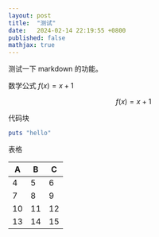 ```yaml
---
layout: post
title:  "测试"
date:   2024-02-14 22:19:55 +0800
published: false
mathjax: true
---
```


测试一下 markdown 的功能。


数学公式 $f(x)=x+1$

$$f(x)=x+1$$


代码块

```ruby
puts "hello"
```

表格

| A | B | C |
| --- | --- | --- |
| 4 | 5 | 6 |
| 7 | 8 | 9 |
| 10 | 11 | 12 |
| 13 | 14 | 15 |